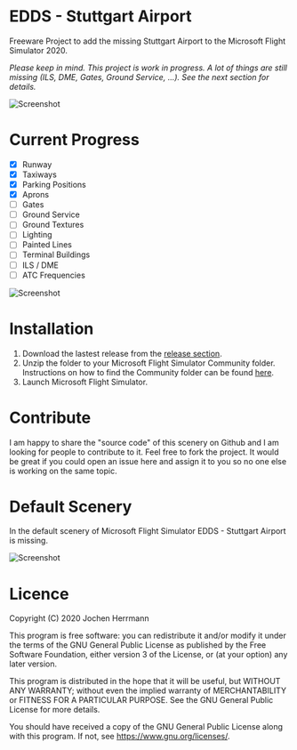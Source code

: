 # EDDS - Stuttgart Airport
Freeware Project to add the missing Stuttgart Airport to the Microsoft Flight Simulator 2020.

*Please keep in mind. This project is work in progress. A lot of things are still missing (ILS, DME, Gates, Ground Service, ...). See the next section for details.*

![Screenshot](images/EDDS_night.png)

# Current Progress

- [X] Runway
- [X] Taxiways
- [X] Parking Positions
- [X] Aprons
- [ ] Gates
- [ ] Ground Service
- [ ] Ground Textures
- [ ] Lighting
- [ ] Painted Lines
- [ ] Terminal Buildings
- [ ] ILS / DME
- [ ] ATC Frequencies

![Screenshot](images/EDDS_wip.png)

# Installation

1. Download the lastest release from the [release section](https://github.com/theaudience/EDDS-Stuttgart-Airport-Scenery/releases).
2. Unzip the folder to your Microsoft Flight Simulator Community folder. Instructions on how to find the Community folder can be found [here](https://github.com/flybywiresim/a32nx#installation).
3. Launch Microsoft Flight Simulator.

# Contribute

I am happy to share the "source code" of this scenery on Github and I am looking for people to contribute to it. Feel free to fork the project. It would be great if you could open an issue here and assign it to you so no one else is working on the same topic.

# Default Scenery

In the default scenery of Microsoft Flight Simulator EDDS - Stuttgart Airport is missing.

![Screenshot](images/EDDS_before.png)

# Licence

Copyright (C) 2020 Jochen Herrmann

This program is free software: you can redistribute it and/or modify
it under the terms of the GNU General Public License as published by
the Free Software Foundation, either version 3 of the License, or
(at your option) any later version.

This program is distributed in the hope that it will be useful,
but WITHOUT ANY WARRANTY; without even the implied warranty of
MERCHANTABILITY or FITNESS FOR A PARTICULAR PURPOSE.  See the
GNU General Public License for more details.

You should have received a copy of the GNU General Public License
along with this program.  If not, see https://www.gnu.org/licenses/.

